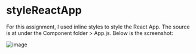 # styleReactApp

For this assignment, I used inline styles to style the React App. The source is at under the Component folder > App.js. Below is the screenshot:

![image](https://github.com/msitu22/styleReactApp/assets/112602900/dc710367-7f19-4a46-82eb-830ea68834e2)
